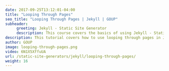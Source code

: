 ```yaml
---
date: 2017-09-25T13:12:01-04:00
title: "Looping Through Pages"
seo_title: "Looping Through Pages | Jekyll | GOUP"
subheader:
     greeting: Jekyll - Static Site Generator
     description: This course covers the basics of using Jekyll - Static Site Generator. Work your way through the videos/articles and I'll teach you everything you need to know to create a professional and scalable website or blog!
description: This tutorial covers how to use looping through pages in Jekyll -  Static Site Generator.
author: GOUP
image: looping-through-pages.png
video: 6N1X5XffuUA
url: /static-site-generators/jekyll/looping-through-pages/
weight: 16
---
```

